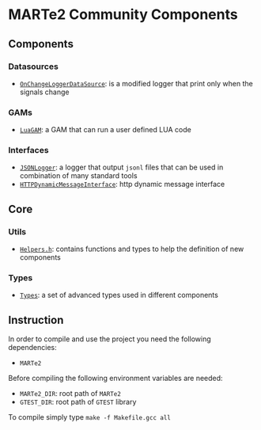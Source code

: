# MARTe2 Community Components

## Components

### Datasources

- [`OnChangeLoggerDataSource`](Documentation/Datasources/OnChangeLoggerDataSource.md): is a modified logger that print only when the signals change

### GAMs

- [`LuaGAM`](Documentation/GAMs/LuaGAM.md): a GAM that can run a user defined LUA code

### Interfaces

- [`JSONLogger`](Documentation/Interfaces/JSONLogger.md): a logger that output `jsonl` files that can be used in combination of many standard tools
- [`HTTPDynamicMessageInterface`](Documentation/Interfaces/HttpDynamicMessageInterface.md): http dynamic message interface

## Core

### Utils

- [`Helpers.h`](Documentation/Core/Utils/Helpers.md): contains functions and types to help the definition of new components

### Types

- [`Types`](/Documentation/Core/Types/README.md): a set of advanced types used in different components

## Instruction

In order to compile and use the project you need the following dependencies:

- `MARTe2`

Before compiling the following environment variables are needed:

- `MARTe2_DIR`: root path of `MARTe2`
- `GTEST_DIR`: root path of `GTEST` library

To compile simply type `make -f Makefile.gcc all`
